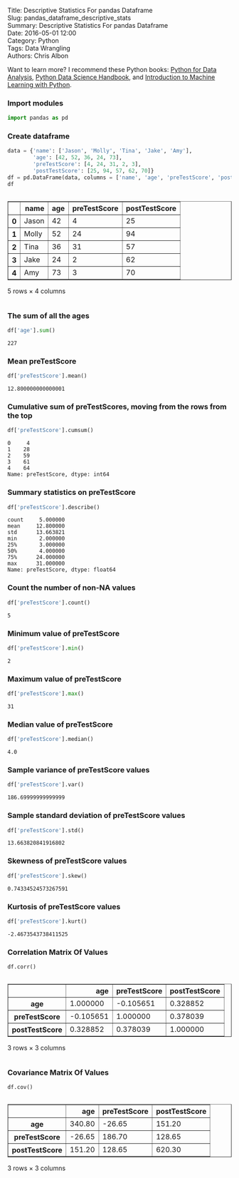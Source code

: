 Title: Descriptive Statistics For pandas Dataframe  
Slug: pandas_dataframe_descriptive_stats  
Summary: Descriptive Statistics For pandas Dataframe  
Date: 2016-05-01 12:00  
Category: Python  
Tags: Data Wrangling  
Authors: Chris Albon  

Want to learn more? I recommend these Python books: [Python for Data Analysis](http://amzn.to/2ljV9wY), [Python Data Science Handbook](http://amzn.to/2m0mgMB), and [Introduction to Machine Learning with Python](http://amzn.to/2mjYiwK).

### Import modules


```python
import pandas as pd
```

### Create dataframe


```python
data = {'name': ['Jason', 'Molly', 'Tina', 'Jake', 'Amy'],
        'age': [42, 52, 36, 24, 73],
        'preTestScore': [4, 24, 31, 2, 3],
        'postTestScore': [25, 94, 57, 62, 70]}
df = pd.DataFrame(data, columns = ['name', 'age', 'preTestScore', 'postTestScore'])
df
```




<div style="max-height:1000px;max-width:1500px;overflow:auto;">
<table border="1" class="dataframe">
  <thead>
    <tr style="text-align: right;">
      <th></th>
      <th>name</th>
      <th>age</th>
      <th>preTestScore</th>
      <th>postTestScore</th>
    </tr>
  </thead>
  <tbody>
    <tr>
      <th>0</th>
      <td> Jason</td>
      <td> 42</td>
      <td>  4</td>
      <td> 25</td>
    </tr>
    <tr>
      <th>1</th>
      <td> Molly</td>
      <td> 52</td>
      <td> 24</td>
      <td> 94</td>
    </tr>
    <tr>
      <th>2</th>
      <td>  Tina</td>
      <td> 36</td>
      <td> 31</td>
      <td> 57</td>
    </tr>
    <tr>
      <th>3</th>
      <td>  Jake</td>
      <td> 24</td>
      <td>  2</td>
      <td> 62</td>
    </tr>
    <tr>
      <th>4</th>
      <td>   Amy</td>
      <td> 73</td>
      <td>  3</td>
      <td> 70</td>
    </tr>
  </tbody>
</table>
<p>5 rows × 4 columns</p>
</div>



### The sum of all the ages


```python
df['age'].sum()
```




    227



### Mean preTestScore


```python
df['preTestScore'].mean()
```




    12.800000000000001



### Cumulative sum of preTestScores, moving from the rows from the top


```python
df['preTestScore'].cumsum()
```




    0     4
    1    28
    2    59
    3    61
    4    64
    Name: preTestScore, dtype: int64



### Summary statistics on preTestScore


```python
df['preTestScore'].describe()
```




    count     5.000000
    mean     12.800000
    std      13.663821
    min       2.000000
    25%       3.000000
    50%       4.000000
    75%      24.000000
    max      31.000000
    Name: preTestScore, dtype: float64



### Count the number of non-NA values


```python
df['preTestScore'].count()
```




    5



### Minimum value of preTestScore


```python
df['preTestScore'].min()
```




    2



### Maximum value of preTestScore


```python
df['preTestScore'].max()
```




    31



### Median value of preTestScore


```python
df['preTestScore'].median()
```




    4.0



### Sample variance of preTestScore values


```python
df['preTestScore'].var()
```




    186.69999999999999



### Sample standard deviation of preTestScore values


```python
df['preTestScore'].std()
```




    13.663820841916802



### Skewness of preTestScore values


```python
df['preTestScore'].skew()
```




    0.74334524573267591



### Kurtosis of preTestScore values


```python
df['preTestScore'].kurt()
```




    -2.4673543738411525



### Correlation Matrix Of Values


```python
df.corr()
```




<div style="max-height:1000px;max-width:1500px;overflow:auto;">
<table border="1" class="dataframe">
  <thead>
    <tr style="text-align: right;">
      <th></th>
      <th>age</th>
      <th>preTestScore</th>
      <th>postTestScore</th>
    </tr>
  </thead>
  <tbody>
    <tr>
      <th>age</th>
      <td> 1.000000</td>
      <td>-0.105651</td>
      <td> 0.328852</td>
    </tr>
    <tr>
      <th>preTestScore</th>
      <td>-0.105651</td>
      <td> 1.000000</td>
      <td> 0.378039</td>
    </tr>
    <tr>
      <th>postTestScore</th>
      <td> 0.328852</td>
      <td> 0.378039</td>
      <td> 1.000000</td>
    </tr>
  </tbody>
</table>
<p>3 rows × 3 columns</p>
</div>



### Covariance Matrix Of Values


```python
df.cov()
```




<div style="max-height:1000px;max-width:1500px;overflow:auto;">
<table border="1" class="dataframe">
  <thead>
    <tr style="text-align: right;">
      <th></th>
      <th>age</th>
      <th>preTestScore</th>
      <th>postTestScore</th>
    </tr>
  </thead>
  <tbody>
    <tr>
      <th>age</th>
      <td> 340.80</td>
      <td> -26.65</td>
      <td> 151.20</td>
    </tr>
    <tr>
      <th>preTestScore</th>
      <td> -26.65</td>
      <td> 186.70</td>
      <td> 128.65</td>
    </tr>
    <tr>
      <th>postTestScore</th>
      <td> 151.20</td>
      <td> 128.65</td>
      <td> 620.30</td>
    </tr>
  </tbody>
</table>
<p>3 rows × 3 columns</p>
</div>
